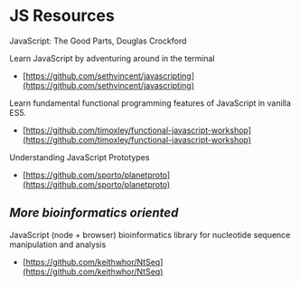 # JS Resources

JavaScript: The Good Parts, Douglas Crockford

Learn JavaScript by adventuring around in the terminal
* [https://github.com/sethvincent/javascripting](https://github.com/sethvincent/javascripting)

Learn fundamental functional programming features of JavaScript in vanilla ES5.
* [https://github.com/timoxley/functional-javascript-workshop](https://github.com/timoxley/functional-javascript-workshop)

Understanding JavaScript Prototypes
* [https://github.com/sporto/planetproto](https://github.com/sporto/planetproto)

## *More bioinformatics oriented*
JavaScript (node + browser) bioinformatics library for nucleotide sequence manipulation and analysis
* [https://github.com/keithwhor/NtSeq](https://github.com/keithwhor/NtSeq)